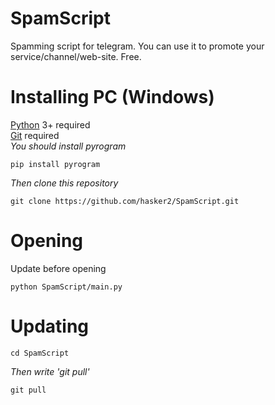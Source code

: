 # SpamScript
Spamming script for telegram. You can use it to promote your service/channel/web-site. Free.
# Installing PC (Windows)
[Python](https://www.python.org/downloads/) 3+ required\
[Git](https://git-scm.com/downloads) required\
*You should install pyrogram*

	pip install pyrogram

*Then clone this repository*

	git clone https://github.com/hasker2/SpamScript.git
# Opening
Update before opening

	python SpamScript/main.py

# Updating

	cd SpamScript
	
*Then write 'git pull'*
	
	git pull

